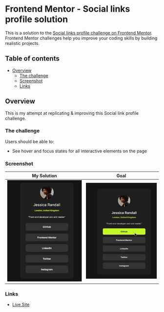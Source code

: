 # Frontend Mentor - Social links profile solution

This is a solution to the [Social links profile challenge on Frontend Mentor](https://www.frontendmentor.io/challenges/social-links-profile-UG32l9m6dQ). Frontend Mentor challenges help you improve your coding skills by building realistic projects. 

## Table of contents

- [Overview](#overview)
  - [The challenge](#the-challenge)
  - [Screenshot](#screenshot)
  - [Links](#links)

## Overview
This is my attempt at replicating & improving this Social link profile challenge.

### The challenge

Users should be able to:

- See hover and focus states for all interactive elements on the page

### Screenshot
|           My Solution            |        Goal         |
|:--------------------------------:|:-------------------:|
| ![My Solution](./mysolution.jpg) | ![Goal](./goal.jpg) |

### Links

- [Live Site](https://blankztheather.github.io/social-link-profile/)